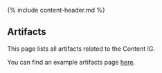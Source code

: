 {% include content-header.md %}

<h2 class="no-number">Artifacts</h2>

This page lists all artifacts related to the Content IG.

You can find an example artifacts page [here](artifacts.html).